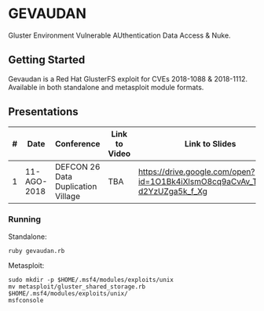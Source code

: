 # GEVAUDAN

Gluster Environment Vulnerable AUthentication Data Access & Nuke.

## Getting Started

Gevaudan is a Red Hat GlusterFS exploit for CVEs 2018-1088 & 2018-1112.
Available in both standalone and metasploit module formats.

## Presentations
|#| Date | Conference |  Link to Video | Link to Slides |
|---|---|---|---|---|
|1|11-AGO-2018|DEFCON 26 Data Duplication Village| TBA | https://drive.google.com/open?id=1O1Bk4iXlsmO8cq9aCvAv_TFIvsL-d2YzUZga5k_f_Xg |

### Running

Standalone:

```
ruby gevaudan.rb
```

Metasploit:

```
sudo mkdir -p $HOME/.msf4/modules/exploits/unix
mv metasploit/gluster_shared_storage.rb $HOME/.msf4/modules/exploits/unix/
msfconsole
```
